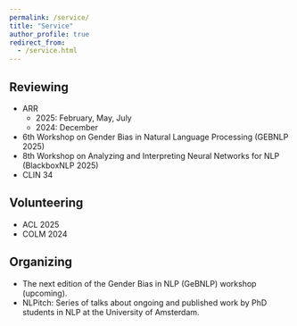 ```yaml
---
permalink: /service/
title: "Service"
author_profile: true
redirect_from:
  - /service.html
---
```


## Reviewing

* ARR
  * 2025: February, May, July
  * 2024: December
* 6th Workshop on Gender Bias in Natural Language Processing (GEBNLP 2025)
* 8th Workshop on Analyzing and Interpreting Neural Networks for NLP (BlackboxNLP 2025)
* CLIN 34 

## Volunteering

* ACL 2025
* COLM 2024

## Organizing

* The next edition of the Gender Bias in NLP (GeBNLP) workshop (upcoming).
* NLPitch: Series of talks about ongoing and published work by PhD students in NLP at the University of Amsterdam.

